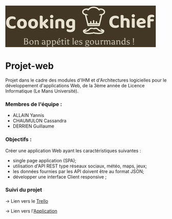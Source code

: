 
![Logo de Cooking Chief](front-end/src/assets/img/photos/logo.svg)

# Projet-web
Projet dans le cadre des modules d'IHM et d'Architectures logicielles pour le développement d'applications Web, de la 3ème année de Licence Informatique (Le Mans Université).


### Membres de l'équipe : 
* ALLAIN Yannis
* CHAUMULON Cassandra
* DERRIEN Guillaume

### Objectifs :
Créer une application Web ayant les caractéristiques suivantes :
* single page application (SPA);
* utilisation d'API REST type réseaux sociaux, météo, maps, jeux;
* les données fournies par les API doivent être au format JSON;
* développer une interface Client responsive ;

### Suivi du projet
→ Lien vers le [Trello](https://trello.com/invite/b/JF5x9ooX/80a29375174e14358e4d60f9d6823364/projet-web)

→ Lien vers l'[Application](https://cassandrach.github.io/Cooking-Chief/)
